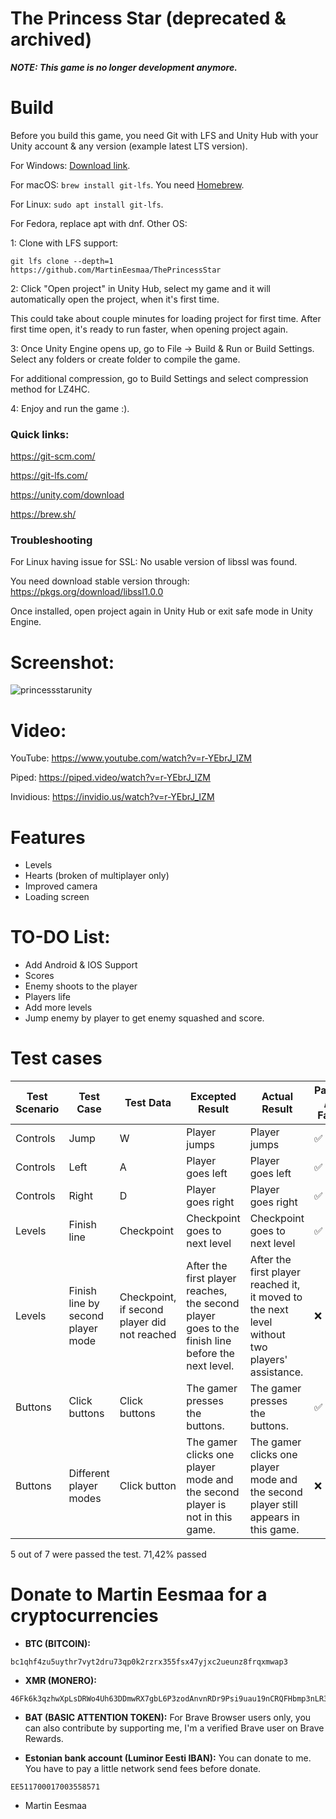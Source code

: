 # The Princess Star (deprecated & archived)

***NOTE: This game is no longer development anymore.***

# Build

Before you build this game, you need Git with LFS and Unity Hub with your Unity account & any version (example latest LTS version).

For Windows: [Download link](https://git-scm.com/download/win).

For macOS: `brew install git-lfs`. You need [Homebrew](https://brew.sh/).

For Linux: `sudo apt install git-lfs`. 

For Fedora, replace apt with dnf. Other OS:

1: Clone with LFS support:
```
git lfs clone --depth=1 https://github.com/MartinEesmaa/ThePrincessStar
```

2: Click "Open project" in Unity Hub, select my game and it will automatically open the project, when it's first time.

This could take about couple minutes for loading project for first time. After first time open, it's ready to run faster, when opening project again.

3: Once Unity Engine opens up, go to File -> Build & Run or Build Settings. Select any folders or create folder to compile the game.

For additional compression, go to Build Settings and select compression method for LZ4HC.

4: Enjoy and run the game :).

### Quick links:

https://git-scm.com/

https://git-lfs.com/

https://unity.com/download

https://brew.sh/

### Troubleshooting

For Linux having issue for SSL: No usable version of libssl was found. 

You need download stable version through: https://pkgs.org/download/libssl1.0.0

Once installed, open project again in Unity Hub or exit safe mode in Unity Engine.

# Screenshot:
![princessstarunity](https://user-images.githubusercontent.com/88035011/196579623-7c471b08-f19e-4807-ad86-0573383e8515.png)

# Video:

YouTube: https://www.youtube.com/watch?v=r-YEbrJ_IZM

Piped: https://piped.video/watch?v=r-YEbrJ_IZM

Invidious: https://invidio.us/watch?v=r-YEbrJ_IZM

# Features
- Levels
- Hearts (broken of multiplayer only)
- Improved camera
- Loading screen

# TO-DO List:

- Add Android & IOS Support
- Scores
- Enemy shoots to the player
- Players life
- Add more levels
- Jump enemy by player to get enemy squashed and score.


# Test cases

Test Scenario | Test Case | Test Data | Excepted Result | Actual Result | Pass / Fail |
--- | --- | --- | --- | --- | --- |
Controls | Jump | W | Player jumps | Player jumps | ✅ |
Controls | Left | A | Player goes left | Player goes left | ✅ |
Controls | Right | D | Player goes right | Player goes right | ✅ |
Levels | Finish line | Checkpoint | Checkpoint goes to next level | Checkpoint goes to next level | ✅ |
Levels | Finish line by second player mode | Checkpoint, if second player did not reached | After the first player reaches, the second player goes to the finish line before the next level. | After the first player reached it, it moved to the next level without two players' assistance. | :x: |
Buttons | Click buttons | Click buttons | The gamer presses the buttons. | The gamer presses the buttons. | ✅ |
Buttons | Different player modes | Click button | The gamer clicks one player mode and the second player is not in this game. | The gamer clicks one player mode and the second player still appears in this game. | :x: |

5 out of 7 were passed the test. 71,42% passed

# Donate to Martin Eesmaa for a cryptocurrencies

- **BTC (BITCOIN):** 
```
bc1qhf4zu5uythr7vyt2dru73qp0k2rzrx355fsx47yjxc2ueunz8frqxmwap3
```
- **XMR (MONERO):** 
```
46Fk6k3qzhwXpLsDRWo4Uh63DDmwRX7gbL6P3zodAnvnRDr9Psi9uau19nCRQFHbmp3nLR3d5Ve8WRid71nuLZxAGygZ258
```
- **BAT (BASIC ATTENTION TOKEN):** For Brave Browser users only, you can also contribute by supporting me, I'm a verified Brave user on Brave Rewards.

- **Estonian bank account (Luminor Eesti IBAN):** You can donate to me. You have to pay a little network send fees before donate.
```
EE511700017003558571
```

- Martin Eesmaa
